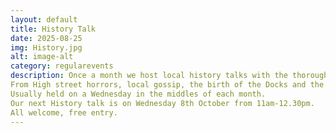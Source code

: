 ```yaml
---
layout: default
title: History Talk
date: 2025-08-25
img: History.jpg
alt: image-alt
category: regularevents
description: Once a month we host local history talks with the thoroughly entertaining “ ‘Victorian Barry Experience’
From High street horrors, local gossip, the birth of the Docks and the origins of Barry itself, Each talk is fun, insightful and full of surprises with a short Q&A session at the end.
Usually held on a Wednesday in the middles of each month.
Our next History talk is on Wednesday 8th October from 11am-12.30pm.
All welcome, free entry.
---
```

